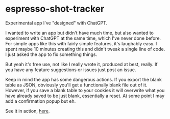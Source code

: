 # espresso-shot-tracker
Experimental app I've "designed" with ChatGPT.

I wanted to write an app but didn't have much time, but also wanted to experiment with ChatGPT at the same time, which I've never done before.  For simple apps like this with fairly simple features, it's laughably easy.  I spent maybe 10 minutes creating this and didn't tweak a single line of code.  I just asked the app to fix something things.

But yeah it's free use, not like I really wrote it, produced at best, really.  If you have any feature suggestions or issues just post an issue.

Keep in mind the app has some dangerous actions.  If you export the blank table as JSON, obviously you'll get a functionally blank file out of it.  However, if you save a blank table to your cookies it will overwrite what you have already saved to be just blank, essentially a reset.  At some point I may add a confirmation popup but eh.

See it in action, [here](https://storjak.github.io/espresso-shot-tracker/).
